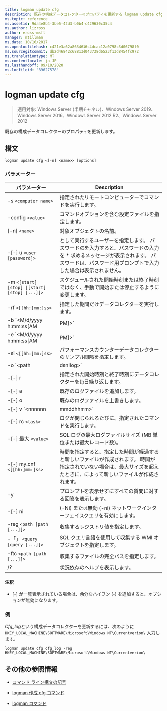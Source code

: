 ```yaml
---
title: logman update cfg
description: 既存の構成データコレクターのプロパティを更新する logman update cfg コマンドの参照記事です。
ms.topic: reference
ms.assetid: 9da4e8b4-3be5-42d3-b0b4-c429630c35c4
ms.author: lizross
author: eross-msft
manager: mtillman
ms.date: 10/16/2017
ms.openlocfilehash: c421e3a62a8634636c4dcac12a0798c3d06798f0
ms.sourcegitcommit: db2d46842c68813d043738d6523f13d8454fc972
ms.translationtype: MT
ms.contentlocale: ja-JP
ms.lasthandoff: 09/10/2020
ms.locfileid: "89627578"
---
```

# <a name="logman-update-cfg"></a>logman update cfg

> 適用対象: Windows Server (半期チャネル)、Windows Server 2019、Windows Server 2016、Windows Server 2012 R2、Windows Server 2012

既存の構成データコレクターのプロパティを更新します。

## <a name="syntax"></a>構文

```
logman update cfg <[-n] <name>> [options]
```

### <a name="parameters"></a>パラメーター


| パラメーター | Description |
| --------- | ----------- |
| -s `<computer name>` | 指定されたリモートコンピューターでコマンドを実行します。 |
| -config `<value>` | コマンドオプションを含む設定ファイルを指定します。 |
| [-n] `<name>` | 対象オブジェクトの名前。 |
| -[-] u `<user [password]>` | として実行するユーザーを指定します。 パスワードのを入力すると、パスワードの入力を \* 求めるメッセージが表示されます。 パスワードは、パスワード用プロンプトで入力した場合は表示されません。 |
| -m `<[start] [stop] [[start] [stop] [...]]>` | スケジュールされた開始時刻または終了時刻ではなく、手動で開始または停止するように変更します。 |
| -rf `<[[hh:]mm:]ss>` | 指定した期間だけデータコレクターを実行します。 |
| -b `<M/d/yyyy h:mm:ss[AM|PM]>` | 指定された時間にデータの収集を開始します。 |
| -e `<M/d/yyyy h:mm:ss[AM|PM]>` | 指定された時間にデータ収集を終了します。 |
| -si `<[[hh:]mm:]ss>` | パフォーマンスカウンターデータコレクターのサンプル間隔を指定します。 |
| -o `<path|dsn!log>` | SQL データベースの出力ログファイルまたは DSN およびログセット名を指定します。 |
| -[-] r | 指定された開始時刻と終了時刻にデータコレクターを毎日繰り返します。 |
| -[-] a | 既存のログファイルを追加します。 |
| -[-] o | 既存のログファイルを上書きします。 |
| -[-] v `<nnnnnn|mmddhhmm>` | ファイルのバージョン管理情報をログファイル名の末尾にアタッチします。 |
| -[-] rc `<task>` | ログが閉じられるたびに、指定されたコマンドを実行します。 |
| -[-] 最大 `<value>` | SQL ログの最大ログファイルサイズ (MB 単位または最大レコード数)。 |
| -[-] my.cnf `<[[hh:]mm:]ss>` | 時間を指定すると、指定した時間が経過すると新しいファイルが作成されます。 時間が指定されていない場合は、最大サイズを超えたときに、によって新しいファイルが作成されます。 |
| -y | プロンプトを表示せずにすべての質問に対する回答を表示します。 |
| -[-] ni | (-Ni) または無効 (-ni) ネットワークインターフェイスクエリを有効にします。 |
| -reg `<path [path [...]]>` | 収集するレジストリ値を指定します。 |
| -「」 `<query [query [...]]>` | SQL クエリ言語を使用して収集する WMI オブジェクトを指定します。 |
| -ftc `<path [path [...]]>` | 収集するファイルの完全パスを指定します。 |
| /? | 状況依存のヘルプを表示します。 |

#### <a name="remarks"></a>注釈

- [-] が一覧表示されている場合は、余分なハイフン (-) を追加すると、オプションが無効になります。

### <a name="examples"></a>例

*Cfg_log*という構成データコレクターを更新するには、次のように `HKEY_LOCAL_MACHINE\SOFTWARE\Microsoft\Windows NT\Currentverion\` 入力します。

```
logman update cfg cfg_log -reg HKEY_LOCAL_MACHINE\SOFTWARE\Microsoft\Windows NT\Currentverion\
```

## <a name="additional-references"></a>その他の参照情報

- [コマンド ライン構文の記号](command-line-syntax-key.md)

- [logman 作成 cfg コマンド](logman-create-cfg.md)

- [logman コマンド](logman.md)

